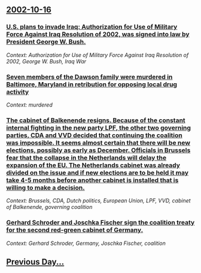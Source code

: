 ## [2002-10-16](/news/2002/10/16/index.md)

### [ U.S. plans to invade Iraq: Authorization for Use of Military Force Against Iraq Resolution of 2002, was signed into law by President George W. Bush.](/news/2002/10/16/u-s-plans-to-invade-iraq-authorization-for-use-of-military-force-against-iraq-resolution-of-2002-was-signed-into-law-by-president-george.md)
_Context: Authorization for Use of Military Force Against Iraq Resolution of 2002, George W. Bush, Iraq War_

### [ Seven members of the Dawson family were murdered in Baltimore, Maryland in retribution for opposing local drug activity](/news/2002/10/16/seven-members-of-the-dawson-family-were-murdered-in-baltimore-maryland-in-retribution-for-opposing-local-drug-activity.md)
_Context: murdered_

### [ The cabinet of Balkenende resigns. Because of the constant internal fighting in the new party LPF, the other two governing parties, CDA and VVD decided that continuing the coalition was impossible. It seems almost certain that there will be new elections, possibly as early as December. Officials in Brussels fear that the collapse in the Netherlands will delay the expansion of the EU. The Netherlands cabinet was already divided on the issue and if new elections are to be held it may take 4-5 months before another cabinet is installed that is willing to make a decision.](/news/2002/10/16/the-cabinet-of-balkenende-resigns-because-of-the-constant-internal-fighting-in-the-new-party-lpf-the-other-two-governing-parties-cda-and.md)
_Context: Brussels, CDA, Dutch politics, European Union, LPF, VVD, cabinet of Balkenende, governing coalition_

### [ Gerhard Schroder and Joschka Fischer sign the coalition treaty for the second red-green cabinet of Germany.](/news/2002/10/16/gerhard-schrapder-and-joschka-fischer-sign-the-coalition-treaty-for-the-second-red-green-cabinet-of-germany.md)
_Context: Gerhard Schroder, Germany, Joschka Fischer, coalition_

## [Previous Day...](/news/2002/10/15/index.md)

